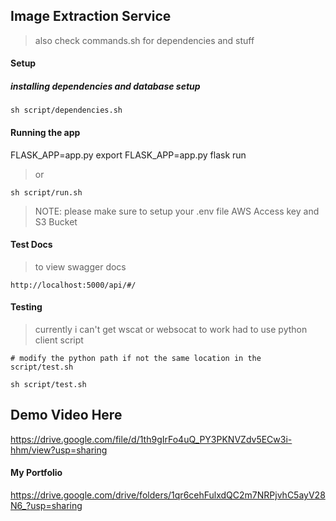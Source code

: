 ## Image Extraction Service

> also check commands.sh for dependencies and stuff

#### Setup

##### installing dependencies and database setup
```
sh script/dependencies.sh
```

#### Running the app
FLASK_APP=app.py
export FLASK_APP=app.py
flask run
> or
```
sh script/run.sh
```

> NOTE: please make sure to setup your .env file AWS Access key and S3 Bucket

#### Test Docs
> to view swagger docs 
```
http://localhost:5000/api/#/
```

#### Testing
> currently i can't get wscat or websocat to work had to use python client script 
```
# modify the python path if not the same location in the script/test.sh

sh script/test.sh
```

## Demo Video Here
https://drive.google.com/file/d/1th9gIrFo4uQ_PY3PKNVZdv5ECw3i-hhm/view?usp=sharing


#### My Portfolio
https://drive.google.com/drive/folders/1qr6cehFulxdQC2m7NRPjvhC5ayV28N6_?usp=sharing





